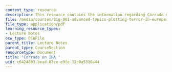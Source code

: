 ```yaml
---
content_type: resource
description: This resource contains the information regarding Corrado on IRA .
file: /media/courses/21g-061-advanced-topics-plotting-terror-in-european-culture-spring-2004/c6424803bead87cee3fe12c0a5310a44_MIT21G_061S04_lessing.pdf
file_type: application/pdf
learning_resource_types:
- Lecture Notes
ocw_type: OCWFile
parent_title: Lecture Notes
parent_type: CourseSection
resourcetype: Document
title: 'Corrado on IRA '
uid: c6424803-bead-87ce-e3fe-12c0a5310a44
---
```

